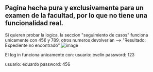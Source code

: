 Pagina hecha pura y exclusivamente para un examen de la facultad, por lo que no tiene una funcionalidad real.
--
Si quieren probar la logica, la seccion "seguimiento de casos" funciona unicamente con 456 y 789, otros numeros devolverian --> "Resultado: Expediente no encontrado"
![image](https://github.com/antemortem22/ResponsiveWeb-Exam/assets/80971815/4ef016a8-6498-4968-aadd-56ea5ec0ebc0)

El log in funciona unicamente con:
usuario: evelin 
password: 123 

usuario: eduardo 
password: 456
